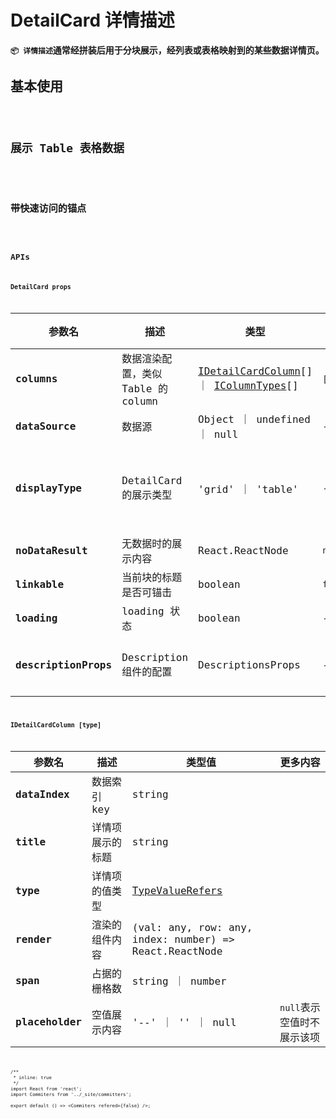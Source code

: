 # DetailCard 详情描述

**`📦 详情描述`通常经拼装后用于分块展示，经列表或表格映射到的某些数据详情页。**

## 基本使用

<code src="./../../demo/detail-card/normal-usage.demo.tsx" />

## 展示 Table 表格数据

<code src="./../../demo/detail-card/as-table.demo.tsx" />

## 带快速访问的锚点

<code src="./../../demo/detail-card/with-anchor.demo.tsx" />

## APIs

### DetailCard props

| 参数名 | 描述 | 类型 | 默认值 | 更多内容 |
| --- | --- | --- | --- | --- |
| **columns** | 数据渲染配置，类似 Table 的 column | [IDetailCardColumn](#idetailcardcolumn-type)[] ｜ [IColumnTypes<any>](/components/interactivity/table#columntypes-type)[] | `[]` |  |
| **dataSource** | 数据源 | Object ｜ undefined ｜ null | - |  |
| **displayType** | DetailCard 的展示类型 | 'grid' ｜ 'table' | - | `grid`应为对象；`table`时，会把 dataSource 转为 Array 进行处理 |
| **noDataResult** | 无数据时的展示内容 | React.ReactNode | `null` |  |
| **linkable** | 当前块的标题是否可锚击 | boolean | `false` |  |
| **loading** | loading 状态 | boolean | - |  |
| **descriptionProps** | Description 组件的配置 | DescriptionsProps | - | 用于透传 props 给 Description 组件 |

### IDetailCardColumn [type]

| 参数名          | 描述             | 类型值                                                                  | 更多内容                   |
| --------------- | ---------------- | ----------------------------------------------------------------------- | -------------------------- |
| **dataIndex**   | 数据索引 key     | string                                                                  |                            |
| **title**       | 详情项展示的标题 | string                                                                  |                            |
| **type**        | 详情项的值类型   | [TypeValueRefers](/components/interactivity/table#typevaluerefers-type) |                            |
| **render**      | 渲染的组件内容   | (val: any, row: any, index: number) => React.ReactNode                  |                            |
| **span**        | 占据的栅格数     | string ｜ number                                                        |                            |
| **placeholder** | 空值展示内容     | '--' ｜ '' ｜ null                                                      | `null`表示空值时不展示该项 |

```tsx
/**
 * inline: true
 */
import React from 'react';
import Commiters from '../_site/committers';

export default () => <Commiters refered={false} />;
```
